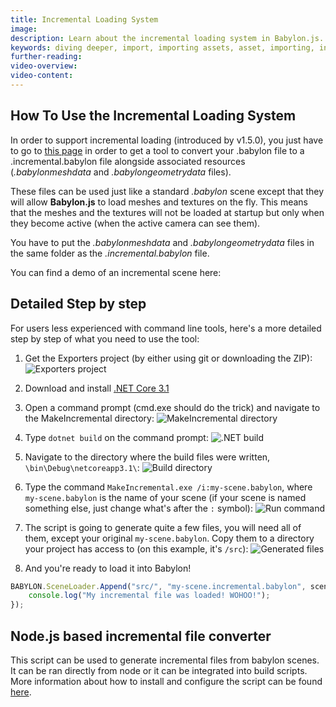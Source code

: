 ```yaml
---
title: Incremental Loading System
image: 
description: Learn about the incremental loading system in Babylon.js.
keywords: diving deeper, import, importing assets, asset, importing, incremental load
further-reading:
video-overview:
video-content:
---
```


## How To Use the Incremental Loading System

In order to support incremental loading (introduced by v1.5.0), you just have to go to [this page](https://github.com/BabylonJS/Exporters/tree/master/Tools/MakeIncremental) in order to get a tool to convert your .babylon file to a .incremental.babylon file alongside associated resources (_.babylonmeshdata_ and _.babylongeometrydata_ files).

These files can be used just like a standard _.babylon_ scene except that they will allow **Babylon.js** to load meshes and textures on the fly. This means that the meshes and the textures will not be loaded at startup but only when they become active (when the active camera can see them).

You have to put the _.babylonmeshdata_ and _.babylongeometrydata_ files in the same folder as the _.incremental.babylon_ file.

You can find a demo of an incremental scene here: <Playground id="#JA1ND3#84" title="Incremental Loading Example" description="Simple Example of incremental loading assets." image="/img/playgroundsAndNMEs/divingDeeperIncrementalLoading1.jpg"/>

## Detailed Step by step
For users less experienced with command line tools, here's a more detailed step by step of what you need to use the tool:

1. Get the Exporters project (by either using git or downloading the ZIP):
![Exporters project](/img/importers/incremental_loading/incr_step_1.png "Babylon.js Exporters project")

2. Download and install [.NET Core 3.1](https://dotnet.microsoft.com/en-us/download/dotnet/3.1)

3. Open a command prompt (cmd.exe should do the trick) and navigate to the MakeIncremental directory:
![MakeIncremental directory](/img/importers/incremental_loading/incr_step_3.png "Navigating to the MakeIncremental directory")

4. Type `dotnet build` on the command prompt:
![.NET build](/img/importers/incremental_loading/incr_step_4.png "Building the project")

5. Navigate to the directory where the build files were written, `\bin\Debug\netcoreapp3.1\`:
![Build directory](/img/importers/incremental_loading/incr_step_5.png "Navigating to the build directory")

6. Type the command `MakeIncremental.exe /i:my-scene.babylon`, where `my-scene.babylon` is the name of your scene (if your scene is named something else, just change what's after the `:` symbol):
![Run command](/img/importers/incremental_loading/incr_step_6.png "Running the MakeIncremental command")

7. The script is going to generate quite a few files, you will need all of them, except your original `my-scene.babylon`. Copy them to a directory your project has access to (on this example, it's `/src`):
![Generated files](/img/importers/incremental_loading/incr_step_7.png "Files generated by the MakeIncremental command")

8. And you're ready to load it into Babylon!
```javascript
BABYLON.SceneLoader.Append("src/", "my-scene.incremental.babylon", scene, function() {
    console.log("My incremental file was loaded! WOHOO!");
});
```

## Node.js based incremental file converter
This script can be used to generate incremental files from babylon scenes. It can be ran directly from node or it can be integrated into build scripts. More information about how to install and configure the script can be found [here](https://www.npmjs.com/package/babylonjs-make-incremental).
